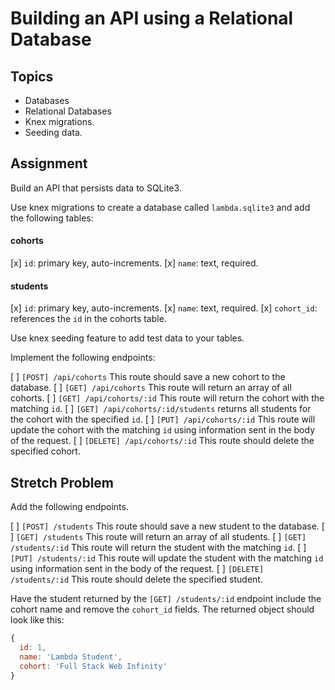 # Building an API using a Relational Database

## Topics

- Databases
- Relational Databases
- Knex migrations.
- Seeding data.

## Assignment

Build an API that persists data to SQLite3.

Use knex migrations to create a database called `lambda.sqlite3` and add the following tables:

#### cohorts

[x] `id`: primary key, auto-increments.
[x] `name`: text, required.

#### students

[x] `id`: primary key, auto-increments.
[x] `name`: text, required.
[x] `cohort_id`: references the `id` in the cohorts table.

Use knex seeding feature to add test data to your tables.

Implement the following endpoints:

[ ] `[POST] /api/cohorts` This route should save a new cohort to the database.
[ ] `[GET] /api/cohorts` This route will return an array of all cohorts.
[ ] `[GET] /api/cohorts/:id` This route will return the cohort with the matching `id`.
[ ] `[GET] /api/cohorts/:id/students` returns all students for the cohort with the specified `id`.
[ ] `[PUT] /api/cohorts/:id` This route will update the cohort with the matching `id` using information sent in the body of the request.
[ ] `[DELETE] /api/cohorts/:id` This route should delete the specified cohort.

## Stretch Problem

Add the following endpoints.

[ ] `[POST] /students` This route should save a new student to the database.
[ ] `[GET] /students` This route will return an array of all students.
[ ] `[GET] /students/:id` This route will return the student with the matching `id`.
[ ] `[PUT] /students/:id` This route will update the student with the matching `id` using information sent in the body of the request.
[ ] `[DELETE] /students/:id` This route should delete the specified student.

Have the student returned by the `[GET] /students/:id` endpoint include the cohort name and remove the `cohort_id` fields. The returned object should look like this:

```js
{
  id: 1,
  name: 'Lambda Student',
  cohort: 'Full Stack Web Infinity'
}
```

